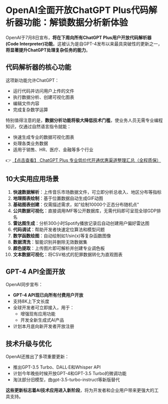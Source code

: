 # OpenAI全面开放ChatGPT Plus代码解析器功能：解锁数据分析新体验

OpenAI于7月8日宣布，**将在下周向所有ChatGPT Plus用户开放代码解析器(Code Interpreter)功能**。这被认为是自GPT-4发布以来最具突破性的更新之一，**将显著提升ChatGPT处理复杂任务的能力**。

## 代码解析器的核心功能

这项新功能允许ChatGPT：
- 运行代码并访问用户上传的文件
- 执行数据分析、创建可视化图表
- 编辑文件内容
- 完成复杂数学运算

特别值得注意的是，**数据分析功能将极大降低技术门槛**，使业务人员无需专业编程知识，仅通过自然语言指令就能：
- 快速生成专业的数据可视化图表
- 处理各类业务数据
- 适用于销售、HR、医疗、金融等多个行业

👉 [【点击查看】 ChatGPT Plus 专业低价代开通优惠渠道整理汇总（全程质保）](https://bit.ly/DaiKai)

## 10大实用应用场景

1. **快速数据解析**：上传音乐市场数据文件，可立即分析总收入、地区分布等指标
2. **地理图表绘制**：基于位置数据自动生成GIF动图
3. **基础图表创建**：仅需描述需求，如"绘制10000个正态分布随机点"
4. **公共数据可视化**：直接调用IMF等公开数据库，无需代码即可呈现全球GDP排名
5. **雷达图生成**：分析300小时Spotify播放记录后自动创建用户偏好雷达图
6. **代码调试**：帮助开发者快速定位算法和模型问题
7. **数学函数绘图**：自动绘制如1/sin(x)等复杂函数图像
8. **数据清洗**：智能识别并删除无效数据集
9. **颜色提取**：上传图片即可解析并创建专业调色板
10. **文本数据可视化**：将CSV格式的犯罪数据转化为直观图表

## GPT-4 API全面开放

OpenAI同步宣布：
- **GPT-4 API现已向所有付费用户开放**
- 支持8K上下文长度
- 全球开发者可立即接入，用于：
  - 增强现有应用功能
  - 开发全新生成式AI产品
- 计划本月底向新开发者开放注册

## 技术升级与优化

OpenAI还推出了多项重要更新：
- 推出GPT-3.5 Turbo、DALL·E和Whisper API
- 计划今年晚些时候开放GPT-4和GPT-3.5 Turbo的微调功能
- 淘汰部分旧模型，由gpt-3.5-turbo-instruct等新版替代

**这些更新标志着AI技术应用进入新阶段**，将为开发者和企业用户带来更强大的工具支持。
